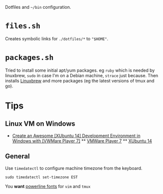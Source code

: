 Dotfiles and `~/bin` configuration.

# `files.sh`

Creates symbolic links for `./dotfiles/*` to `"$HOME"`.

# `packages.sh`

Tried to install some initial apt/yum packages.  eg `ruby` which is needed by
linuxbrew, `sudo` in case I'm on a Debian machine, `strace` just because.  Then
installs [Linuxbrew](http://linuxbrew.sh/) and more packages (eg the latest
versions of tmux and go).

# Tips

## Linux VM on Windows

* [Create an Awesome \[XUbuntu 14\] Development Environment in Windows with
  \[VWMare Player
  7\]](https://nickjanetakis.com/blog/create-an-awesome-linux-development-environment-in-windows-with-vmware)
** [VMWare Player 7](https://my.vmware.com/web/vmware/free#desktop_end_user_computing/vmware_player/7_0)
** [XUbuntu 14](http://mirror.us.leaseweb.net/ubuntu-cdimage/xubuntu/releases/14.04/release/xubuntu-14.04.2-desktop-amd64.iso)

## General

Use `timedatectl` to configure machine timezone from the keyboard.

    sudo timedatectl set-timezone EST

You **want** [powerline fonts](https://github.com/powerline/fonts) for `vim` and
`tmux` 
